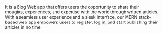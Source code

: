 It is a Blog Web app that offers users the opportunity to share their thoughts, experiences, and expertise with the world through written articles. With a seamless user experience and a sleek interface, our MERN stack-based web app empowers users to register, log in, and start publishing their articles in no time
